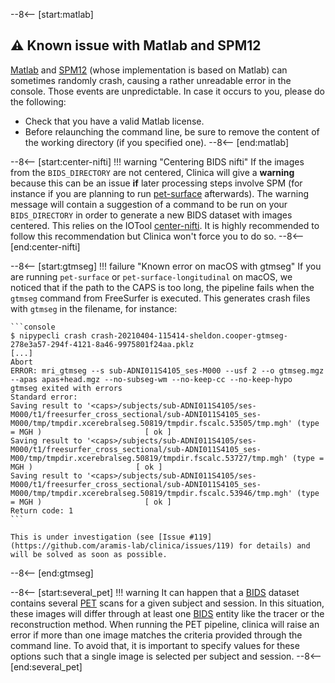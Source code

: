 --8<-- [start:matlab]
## :warning: Known issue with Matlab and SPM12

[Matlab](https://www.mathworks.com/products/matlab.html) and [SPM12](https://www.fil.ion.ucl.ac.uk/spm/software/spm12/) (whose implementation is based on Matlab) can sometimes randomly crash, causing a rather unreadable error in the console.
Those events are unpredictable. In case it occurs to you, please do the following:

- Check that you have a valid Matlab license.
- Before relaunching the command line, be sure to remove the content of the working directory (if you specified one).
--8<-- [end:matlab]


--8<-- [start:center-nifti]
!!! warning "Centering BIDS nifti"
    If the images from the `BIDS_DIRECTORY` are not centered, Clinica will give a **warning** because this can be an issue **if** later processing steps involve SPM (for instance if you are planning to run [pet-surface](./PET_Surface.md) afterwards).
    The warning message will contain a suggestion of a command to be run on your `BIDS_DIRECTORY` in order to generate a new BIDS dataset with images centered. This relies on the IOTool [center-nifti](../IOTools/center_nifti.md).
    It is highly recommended to follow this recommendation but Clinica won't force you to do so.
--8<-- [end:center-nifti]


--8<-- [start:gtmseg]
!!! failure "Known error on macOS with gtmseg"
     If you are running `pet-surface` or `pet-surface-longitudinal` on macOS, we noticed that if the path to the CAPS is too long, the pipeline fails when the `gtmseg` command from FreeSurfer is executed.
    This generates crash files with `gtmseg` in the filename, for instance:

    ```console
    $ nipypecli crash crash-20210404-115414-sheldon.cooper-gtmseg-278e3a57-294f-4121-8a46-9975801f24aa.pklz
    [...]
    Abort
    ERROR: mri_gtmseg --s sub-ADNI011S4105_ses-M000 --usf 2 --o gtmseg.mgz --apas apas+head.mgz --no-subseg-wm --no-keep-cc --no-keep-hypo
    gtmseg exited with errors
    Standard error:
    Saving result to '<caps>/subjects/sub-ADNI011S4105/ses-M000/t1/freesurfer_cross_sectional/sub-ADNI011S4105_ses-M000/tmp/tmpdir.xcerebralseg.50819/tmpdir.fscalc.53505/tmp.mgh' (type = MGH )                       [ ok ]
    Saving result to '<caps>/subjects/sub-ADNI011S4105/ses-M000/t1/freesurfer_cross_sectional/sub-ADNI011S4105_ses-M00/tmp/tmpdir.xcerebralseg.50819/tmpdir.fscalc.53727/tmp.mgh' (type = MGH )                       [ ok ]
    Saving result to '<caps>/subjects/sub-ADNI011S4105/ses-M000/t1/freesurfer_cross_sectional/sub-ADNI011S4105_ses-M000/tmp/tmpdir.xcerebralseg.50819/tmpdir.fscalc.53946/tmp.mgh' (type = MGH )                       [ ok ]
    Return code: 1
    ```

    This is under investigation (see [Issue #119](https://github.com/aramis-lab/clinica/issues/119) for details) and will be solved as soon as possible.
--8<-- [end:gtmseg]


--8<-- [start:several_pet]
!!! warning
    It can happen that a [BIDS](../BIDS.md) dataset contains several [PET](../glossary.md#pet) scans for a given subject and session.
    In this situation, these images will differ through at least one [BIDS](../BIDS.md) entity like the tracer or the reconstruction method.
    When running the PET pipeline, clinica will raise an error if more than one image matches the criteria provided through the command line.
    To avoid that, it is important to specify values for these options such that a single image is selected per subject and session.
--8<-- [end:several_pet]
